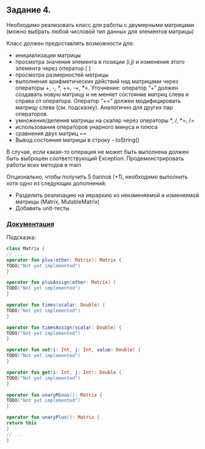 ## Задание 4.
Необходимо реализовать класс для работы с двумерными матрицами (можно выбрать любой числовой тип данных для элементов матрицы)

Класс должен предоставлять возможности для:
* инициализации матрицы
* просмотра значения элемента в позиции (i,j) и изменения этого элемента через оператор [ ]
* просмотра размерностей матрицы
* выполнения арифметических действий над матрицами через операторы +, -, *, +=, -+, *=. 	Уточнение: оператор “+” должен создавать новую матрицу и не меняет состояние матриц слева и справа от оператора. Оператор “+=” должен модифицировать матрицу слева (см. подсказку). Аналогично для других пар операторов.
* умножения/деления матрицы на скаляр через операторы *, /, *=, /=
* использования операторов унарного минуса и плюса
* сравнения двух матриц ==
* Вывод состояния матрицы в строку - toString()

В случае, если какая-то операция не может быть выполнена должен быть выброшен соответствующий Exception.
Продемонстрировать работы всех методов в main

Опционально, чтобы получить 5 баллов (+1), необходимо выполнить хотя одно из следующих дополнений:
* Разделить реализацию на иерархию из неизменяемой и изменяемой матрицы (Matrix, MutableMatrix)
* Добавить unit-тесты

### [**Документация**](https://kotlinlang.org/docs/operator-overloading.html)

Подсказка:

```kotlin
class Matrix {
// ...
operator fun plus(other: Matrix): Matrix {
TODO("Not yet implemented")
}

operator fun plusAssign(other: Matrix) {
TODO("Not yet implemented")
}

operator fun times(scalar: Double) {
TODO("Not yet implemented")
}

operator fun timesAssign(scalar: Double) {
TODO("Not yet implemented")
}

operator fun set(i: Int, j: Int, value: Double) {
TODO("Not yet implemented")
}

operator fun get(i: Int, j: Int): Double {
TODO("Not yet implemented")
}

operator fun unaryMinus(): Matrix {
TODO("Not yet implemented")
}

operator fun unaryPlus(): Matrix {
return this
}
// ...
}
```
